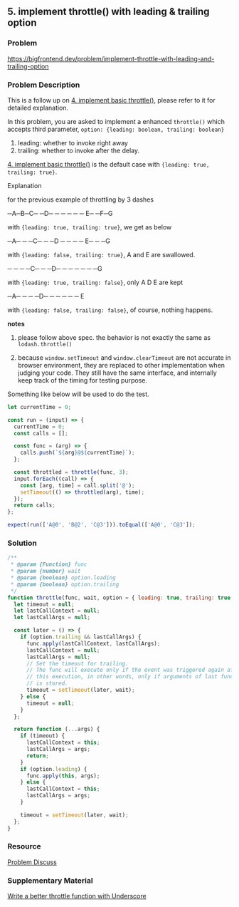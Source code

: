 ## 5. implement throttle() with leading & trailing option

### Problem

https://bigfrontend.dev/problem/implement-throttle-with-leading-and-trailing-option

### Problem Description

This is a follow up on [4. implement basic throttle()](https://bigfrontend.dev/problem/implement-basic-throttle), please refer to it for detailed explanation.

In this problem, you are asked to implement a enhanced `throttle()` which accepts third parameter, `option: {leading: boolean, trailing: boolean}`

1. leading: whether to invoke right away
2. trailing: whether to invoke after the delay.

[4. implement basic throttle()](https://bigfrontend.dev/problem/implement-basic-throttle) is the default case with `{leading: true, trailing: true}`.

Explanation

for the previous example of throttling by 3 dashes

─A─B─C─ ─D─ ─ ─ ─ ─ ─ E─ ─F─G

with `{leading: true, trailing: true}`, we get as below

─A─ ─ ─C─ ─ ─D ─ ─ ─ ─ E─ ─ ─G

with `{leading: false, trailing: true}`, A and E are swallowed.

─ ─ ─ ─C─ ─ ─D─ ─ ─ ─ ─ ─ ─G

with `{leading: true, trailing: false}`, only A D E are kept

─A─ ─ ─ ─D─ ─ ─ ─ ─ ─ E

with `{leading: false, trailing: false}`, of course, nothing happens.

**notes**

1. please follow above spec. the behavior is not exactly the same as `lodash.throttle()`

2. because `window.setTimeout` and `window.clearTimeout` are not accurate in browser environment, they are replaced to other implementation when judging your code. They still have the same interface, and internally keep track of the timing for testing purpose.

Something like below will be used to do the test.

```js
let currentTime = 0;

const run = (input) => {
  currentTime = 0;
  const calls = [];

  const func = (arg) => {
    calls.push(`${arg}@${currentTime}`);
  };

  const throttled = throttle(func, 3);
  input.forEach((call) => {
    const [arg, time] = call.split('@');
    setTimeout(() => throttled(arg), time);
  });
  return calls;
};

expect(run(['A@0', 'B@2', 'C@3'])).toEqual(['A@0', 'C@3']);
```

### Solution

```js
/**
 * @param {Function} func
 * @param {number} wait
 * @param {boolean} option.leading
 * @param {boolean} option.trailing
 */
function throttle(func, wait, option = { leading: true, trailing: true }) {
  let timeout = null;
  let lastCallContext = null;
  let lastCallArgs = null;

  const later = () => {
    if (option.trailing && lastCallArgs) {
      func.apply(lastCallContext, lastCallArgs);
      lastCallContext = null;
      lastCallArgs = null;
      // Set the timeout for trailing.
      // The func will execute only if the event was triggered again after
      // this execution, in other words, only if arguments of last function call
      // is stored.
      timeout = setTimeout(later, wait);
    } else {
      timeout = null;
    }
  };

  return function (...args) {
    if (timeout) {
      lastCallContext = this;
      lastCallArgs = args;
      return;
    }
    if (option.leading) {
      func.apply(this, args);
    } else {
      lastCallContext = this;
      lastCallArgs = args;
    }

    timeout = setTimeout(later, wait);
  };
}
```

### Resource

[Problem Discuss](https://bigfrontend.dev/problem/implement-throttle-with-leading-and-trailing-option/discuss)

### Supplementary Material

[Write a better throttle function with Underscore](https://gist.github.com/pinglu85/fbe672cb84faa987a1e97e20d844b108)

